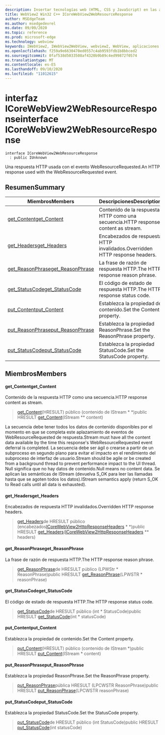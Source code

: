 ```yaml
---
description: Insertar tecnologías web (HTML, CSS y JavaScript) en las aplicaciones nativas con el control Microsoft Edge WebView2
title: WebView2 Win32 C++ ICoreWebView2WebResourceResponse
author: MSEdgeTeam
ms.author: msedgedevrel
ms.date: 09/09/2020
ms.topic: reference
ms.prod: microsoft-edge
ms.technology: webview
keywords: IWebView2, IWebView2WebView, webview2, WebView, aplicaciones Win32, Win32, Edge, ICoreWebView2, ICoreWebView2Controller, control de explorador, HTML Edge, ICoreWebView2WebResourceResponse
ms.openlocfilehash: f259a9e6630470ed0557c4ab9593fdb1b8bbced2
ms.sourcegitcommit: 0faf538d5033508af4320b9b89c4ed99872f0574
ms.translationtype: MT
ms.contentlocale: es-ES
ms.lasthandoff: 09/10/2020
ms.locfileid: "11012615"
---
```

# <span data-ttu-id="7fa70-104">interfaz ICoreWebView2WebResourceResponse</span><span class="sxs-lookup"><span data-stu-id="7fa70-104">interface ICoreWebView2WebResourceResponse</span></span> 

```
interface ICoreWebView2WebResourceResponse
  : public IUnknown
```

<span data-ttu-id="7fa70-105">Una respuesta HTTP usada con el evento WebResourceRequested.</span><span class="sxs-lookup"><span data-stu-id="7fa70-105">An HTTP response used with the WebResourceRequested event.</span></span>

## <span data-ttu-id="7fa70-106">Resumen</span><span class="sxs-lookup"><span data-stu-id="7fa70-106">Summary</span></span>

 <span data-ttu-id="7fa70-107">Miembros</span><span class="sxs-lookup"><span data-stu-id="7fa70-107">Members</span></span>                        | <span data-ttu-id="7fa70-108">Descripciones</span><span class="sxs-lookup"><span data-stu-id="7fa70-108">Descriptions</span></span>
--------------------------------|---------------------------------------------
[<span data-ttu-id="7fa70-109">get_Content</span><span class="sxs-lookup"><span data-stu-id="7fa70-109">get_Content</span></span>](#get_content) | <span data-ttu-id="7fa70-110">Contenido de la respuesta HTTP como una secuencia.</span><span class="sxs-lookup"><span data-stu-id="7fa70-110">HTTP response content as stream.</span></span>
[<span data-ttu-id="7fa70-111">get_Headers</span><span class="sxs-lookup"><span data-stu-id="7fa70-111">get_Headers</span></span>](#get_headers) | <span data-ttu-id="7fa70-112">Encabezados de respuesta HTTP invalidados.</span><span class="sxs-lookup"><span data-stu-id="7fa70-112">Overridden HTTP response headers.</span></span>
[<span data-ttu-id="7fa70-113">get_ReasonPhrase</span><span class="sxs-lookup"><span data-stu-id="7fa70-113">get_ReasonPhrase</span></span>](#get_reasonphrase) | <span data-ttu-id="7fa70-114">La frase de razón de respuesta HTTP.</span><span class="sxs-lookup"><span data-stu-id="7fa70-114">The HTTP response reason phrase.</span></span>
[<span data-ttu-id="7fa70-115">get_StatusCode</span><span class="sxs-lookup"><span data-stu-id="7fa70-115">get_StatusCode</span></span>](#get_statuscode) | <span data-ttu-id="7fa70-116">El código de estado de respuesta HTTP.</span><span class="sxs-lookup"><span data-stu-id="7fa70-116">The HTTP response status code.</span></span>
[<span data-ttu-id="7fa70-117">put_Content</span><span class="sxs-lookup"><span data-stu-id="7fa70-117">put_Content</span></span>](#put_content) | <span data-ttu-id="7fa70-118">Establezca la propiedad de contenido.</span><span class="sxs-lookup"><span data-stu-id="7fa70-118">Set the Content property.</span></span>
[<span data-ttu-id="7fa70-119">put_ReasonPhrase</span><span class="sxs-lookup"><span data-stu-id="7fa70-119">put_ReasonPhrase</span></span>](#put_reasonphrase) | <span data-ttu-id="7fa70-120">Establezca la propiedad ReasonPhrase.</span><span class="sxs-lookup"><span data-stu-id="7fa70-120">Set the ReasonPhrase property.</span></span>
[<span data-ttu-id="7fa70-121">put_StatusCode</span><span class="sxs-lookup"><span data-stu-id="7fa70-121">put_StatusCode</span></span>](#put_statuscode) | <span data-ttu-id="7fa70-122">Establezca la propiedad StatusCode.</span><span class="sxs-lookup"><span data-stu-id="7fa70-122">Set the StatusCode property.</span></span>

## <span data-ttu-id="7fa70-123">Miembros</span><span class="sxs-lookup"><span data-stu-id="7fa70-123">Members</span></span>

#### <span data-ttu-id="7fa70-124">get_Content</span><span class="sxs-lookup"><span data-stu-id="7fa70-124">get_Content</span></span> 

<span data-ttu-id="7fa70-125">Contenido de la respuesta HTTP como una secuencia.</span><span class="sxs-lookup"><span data-stu-id="7fa70-125">HTTP response content as stream.</span></span>

> <span data-ttu-id="7fa70-126">[get_Content](#get_content)(HRESULT) público (contenido de IStream \* \*)</span><span class="sxs-lookup"><span data-stu-id="7fa70-126">public HRESULT [get_Content](#get_content)(IStream \*\* content)</span></span>

<span data-ttu-id="7fa70-127">La secuencia debe tener todos los datos de contenido disponibles por el momento en que se completa este aplazamiento de eventos de WebResourceRequested de respuesta.</span><span class="sxs-lookup"><span data-stu-id="7fa70-127">Stream must have all the content data available by the time this response's WebResourceRequested event deferral is completed.</span></span> <span data-ttu-id="7fa70-128">La secuencia debe ser ágil o crearse a partir de un subproceso en segundo plano para evitar el impacto en el rendimiento del subproceso de interfaz de usuario.</span><span class="sxs-lookup"><span data-stu-id="7fa70-128">Stream should be agile or be created from a background thread to prevent performance impact to the UI thread.</span></span> <span data-ttu-id="7fa70-129">Null significa que no hay datos de contenido.</span><span class="sxs-lookup"><span data-stu-id="7fa70-129">Null means no content data.</span></span> <span data-ttu-id="7fa70-130">Se aplican las semánticas de IStream (devuelva S_OK para leer las llamadas hasta que se agoten todos los datos).</span><span class="sxs-lookup"><span data-stu-id="7fa70-130">IStream semantics apply (return S_OK to Read calls until all data is exhausted).</span></span>

#### <span data-ttu-id="7fa70-131">get_Headers</span><span class="sxs-lookup"><span data-stu-id="7fa70-131">get_Headers</span></span> 

<span data-ttu-id="7fa70-132">Encabezados de respuesta HTTP invalidados.</span><span class="sxs-lookup"><span data-stu-id="7fa70-132">Overridden HTTP response headers.</span></span>

> <span data-ttu-id="7fa70-133">[get_Headers](#get_headers)de HRESULT público (encabezados[ICoreWebView2HttpResponseHeaders](icorewebview2httpresponseheaders.md) \* \*)</span><span class="sxs-lookup"><span data-stu-id="7fa70-133">public HRESULT [get_Headers](#get_headers)([ICoreWebView2HttpResponseHeaders](icorewebview2httpresponseheaders.md) \*\* headers)</span></span>

#### <span data-ttu-id="7fa70-134">get_ReasonPhrase</span><span class="sxs-lookup"><span data-stu-id="7fa70-134">get_ReasonPhrase</span></span> 

<span data-ttu-id="7fa70-135">La frase de razón de respuesta HTTP.</span><span class="sxs-lookup"><span data-stu-id="7fa70-135">The HTTP response reason phrase.</span></span>

> <span data-ttu-id="7fa70-136">[get_ReasonPhrase](#get_reasonphrase)de HRESULT público (LPWStr \* ReasonPhrase)</span><span class="sxs-lookup"><span data-stu-id="7fa70-136">public HRESULT [get_ReasonPhrase](#get_reasonphrase)(LPWSTR \* reasonPhrase)</span></span>

#### <span data-ttu-id="7fa70-137">get_StatusCode</span><span class="sxs-lookup"><span data-stu-id="7fa70-137">get_StatusCode</span></span> 

<span data-ttu-id="7fa70-138">El código de estado de respuesta HTTP.</span><span class="sxs-lookup"><span data-stu-id="7fa70-138">The HTTP response status code.</span></span>

> <span data-ttu-id="7fa70-139">[get_StatusCode](#get_statuscode)de HRESULT público (int \* StatusCode)</span><span class="sxs-lookup"><span data-stu-id="7fa70-139">public HRESULT [get_StatusCode](#get_statuscode)(int \* statusCode)</span></span>

#### <span data-ttu-id="7fa70-140">put_Content</span><span class="sxs-lookup"><span data-stu-id="7fa70-140">put_Content</span></span> 

<span data-ttu-id="7fa70-141">Establezca la propiedad de contenido.</span><span class="sxs-lookup"><span data-stu-id="7fa70-141">Set the Content property.</span></span>

> <span data-ttu-id="7fa70-142">[put_Content](#put_content)(HRESULT) público (contenido de IStream \*)</span><span class="sxs-lookup"><span data-stu-id="7fa70-142">public HRESULT [put_Content](#put_content)(IStream \* content)</span></span>

#### <span data-ttu-id="7fa70-143">put_ReasonPhrase</span><span class="sxs-lookup"><span data-stu-id="7fa70-143">put_ReasonPhrase</span></span> 

<span data-ttu-id="7fa70-144">Establezca la propiedad ReasonPhrase.</span><span class="sxs-lookup"><span data-stu-id="7fa70-144">Set the ReasonPhrase property.</span></span>

> <span data-ttu-id="7fa70-145">[put_ReasonPhrase](#put_reasonphrase)pública HRESULT (LPCWSTR ReasonPhrase)</span><span class="sxs-lookup"><span data-stu-id="7fa70-145">public HRESULT [put_ReasonPhrase](#put_reasonphrase)(LPCWSTR reasonPhrase)</span></span>

#### <span data-ttu-id="7fa70-146">put_StatusCode</span><span class="sxs-lookup"><span data-stu-id="7fa70-146">put_StatusCode</span></span> 

<span data-ttu-id="7fa70-147">Establezca la propiedad StatusCode.</span><span class="sxs-lookup"><span data-stu-id="7fa70-147">Set the StatusCode property.</span></span>

> <span data-ttu-id="7fa70-148">[put_StatusCode](#put_statuscode)de HRESULT público (int StatusCode)</span><span class="sxs-lookup"><span data-stu-id="7fa70-148">public HRESULT [put_StatusCode](#put_statuscode)(int statusCode)</span></span>

